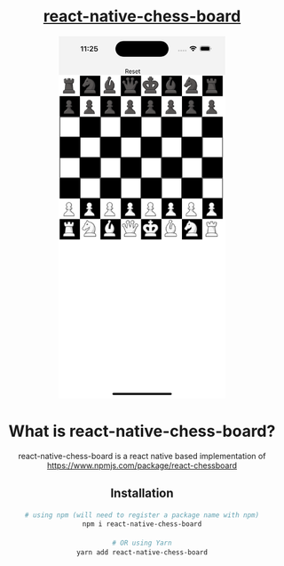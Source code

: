 <div align="center" markdown="1">

# [react-native-chess-board](https://react-chessboard.vercel.app/)

<img src="./media/iPhoneChessboard.png" alt="react chessboard" width="300">

# What is react-native-chess-board?
react-native-chess-board is a react native based implementation of https://www.npmjs.com/package/react-chessboard

## Installation

```bash
# using npm (will need to register a package name with npm)
npm i react-native-chess-board

# OR using Yarn
yarn add react-native-chess-board
```